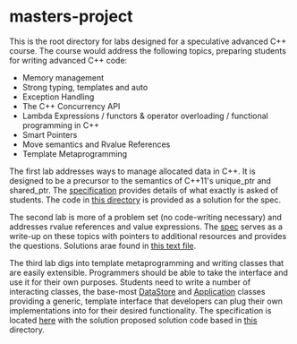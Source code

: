 
# masters-project

This is the root directory for labs designed for a speculative advanced C++
course. The course would address the following topics, preparing students
for writing advanced C++ code:

- Memory management
- Strong typing, templates and auto
- Exception Handling
- The C++ Concurrency API
- Lambda Expressions / functors & operator overloading / functional programming in C++
- Smart Pointers
- Move semantics and Rvalue References
- Template Metaprogramming

The first lab addresses ways to manage allocated data in C++. It is designed to
be a precursor to the semantics of C++11's unique_ptr and shared_ptr. The
[specification](pointers/spec.html) provides details of what
exactly is asked of students. The code in [this directory](pointers/)
is provided as a solution for the spec.

The second lab is more of a problem set (no code-writing necessary) and addresses
rvalue references and value expressions. The [spec](value-expr/value-expressions.html)
serves as a write-up on these topics with pointers to additional resources and provides
the questions. Solutions arae found in [this text file](value-expr/questions.txt).

The third lab digs into template metaprogramming and writing classes that are easily
extensible. Programmers should be able to take the interface and use it for their
own purposes. Students need to write a number of interacting classes, the base-most
[DataStore](coding/DataStore.h) and [Application](coding/Application.h) classes
providing a generic, template interface that developers can plug their own
implementations into for their desired functionality. The specification is located
[here](coding/spec.html) with the solution proposed solution code based in
[this](coding/) directory.
